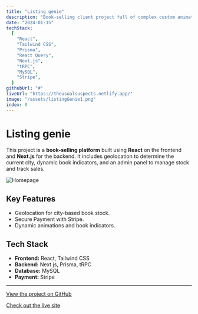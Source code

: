 ```yaml
---
title: "Listing genie"
description: "Book-selling client project full of complex custom animations. Includes: getting current city from geolocation, books sold indicator for each city, admin panel, payment system with custom e-mail receipts."
date: "2024-01-15"
techStack:
  [
    "React",
    "Tailwind CSS",
    "Prisma",
    "React Query",
    "Next.js",
    "tRPC",
    "MySQL",
    "Stripe",
  ]
githubUrl: "#"
liveUrl: "https://theusualsuspects.netlify.app/"
image: "/assets/listingGenie1.png"
index: 0
---
```


# Listing genie

This project is a **book-selling platform** built using **React** on the frontend and **Next.js** for the backend. It includes geolocation to determine the current city, dynamic book indicators, and an admin panel to manage stock and track sales.

![Homepage](/assets/listingGenie.png)

## Key Features

- Geolocation for city-based book stock.
- Secure Payment with Stripe.
- Dynamic animations and book indicators.

## Tech Stack

- **Frontend:** React, Tailwind CSS
- **Backend:** Next.js, Prisma, tRPC
- **Database:** MySQL
- **Payment:** Stripe

---

[View the project on GitHub](#)

[Check out the live site](https://theusualsuspects.netlify.app/)
